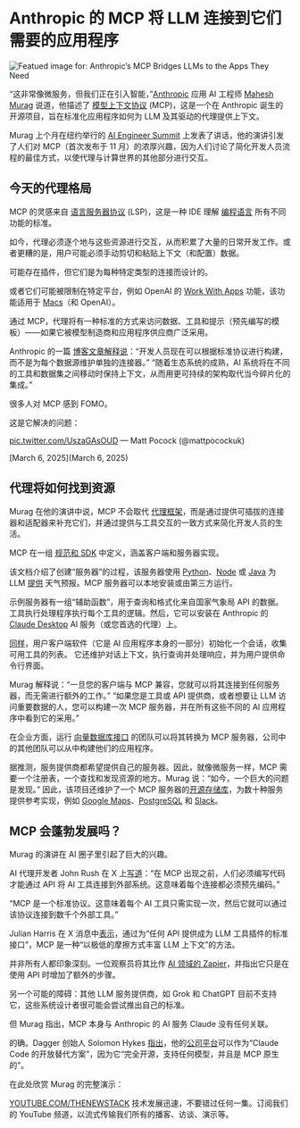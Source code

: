 # Anthropic 的 MCP 将 LLM 连接到它们需要的应用程序

![Featued image for: Anthropic’s MCP Bridges LLMs to the Apps They Need](https://cdn.thenewstack.io/media/2025/03/da0fefca-tamanna-rumee-8yd0ndi1shy-unsplash-mcp-1024x683.jpg)

“这非常像微服务，但我们正在引入智能，”[Anthropic](https://www.anthropic.com/company) 应用 AI 工程师 [Mahesh Murag](https://www.linkedin.com/in/maheshmurag/) 说道，他描述了 [模型上下文协议](https://modelcontextprotocol.io/introduction) (MCP)，这是一个在 Anthropic 诞生的开源项目，旨在标准化应用程序如何为 LLM 及其驱动的代理提供上下文。

Murag 上个月在纽约举行的 [AI Engineer Summit](https://www.ai.engineer/summit/2025) 上发表了讲话，他的演讲引发了人们对 MCP（首次发布于 11 月）的浓厚兴趣，因为人们讨论了简化开发人员流程的最佳方式，以使代理与计算世界的其他部分进行交互。

## 今天的代理格局

MCP 的灵感来自 [语言服务器协议](https://microsoft.github.io/language-server-protocol/) (LSP)，这是一种 IDE 理解 [编程语言](https://thenewstack.io/programming-languages/) 所有不同功能的标准。

如今，代理必须逐个地与这些资源进行交互，从而积累了大量的日常开发工作。或者更糟的是，用户可能必须手动剪切和粘贴上下文（和配置）数据。

可能存在插件，但它们是为每种特定类型的连接而设计的。

或者它们可能被限制在特定平台，例如 OpenAI 的 [Work With Apps](https://reindeersoft.com/news/openai-launches-work-with-apps-feature-for-seamless-macos-integration) 功能，该功能适用于 [Macs](https://thenewstack.io/homebrew-for-macos-developers/)（和 OpenAI）。

通过 MCP，代理将有一种标准的方式来访问数据、工具和提示（预先编写的模板）——如果它被模型制造商和应用程序供应商广泛采用。

Anthropic 的一篇 [博客文章解释说](https://www.anthropic.com/news/model-context-protocol)：“开发人员现在可以根据标准协议进行构建，而不是为每个数据源维护单独的连接器。” “随着生态系统的成熟，AI 系统将在不同的工具和数据集之间移动时保持上下文，从而用更可持续的架构取代当今碎片化的集成。”

很多人对 MCP 感到 FOMO。

这是它解决的问题：

[pic.twitter.com/UszaGAsOUD](pic.twitter.com/UszaGAsOUD) — Matt Pocock (@mattpocockuk)

[March 6, 2025](March 6, 2025)

## 代理将如何找到资源

Murag 在他的演讲中说，MCP 不会取代 [代理框架](https://thenewstack.io/a-developers-guide-to-the-autogen-ai-agent-framework/)，而是通过提供可插拔的连接器和适配器来补充它们，并通过提供与工具交互的一致方式来简化开发人员的生活。

MCP 在一组 [规范和 SDK](https://github.com/modelcontextprotocol) 中定义，涵盖客户端和服务器实现。

该文档介绍了创建“服务器”的过程，该服务器使用 [Python](https://thenewstack.io/what-is-python/)、[Node](https://thenewstack.io/whats-in-the-new-node-js-and-how-do-you-install-it/) 或 [Java](https://thenewstack.io/introduction-to-java-programming-language/) 为 LLM [提供](https://modelcontextprotocol.io/quickstart/server) 天气预报。MCP 服务器可以本地安装或由第三方运行。

示例服务器有一组“辅助函数”，用于查询和格式化来自国家气象局 API 的数据。工具执行处理程序执行每个工具的逻辑。然后，它可以安装在 Anthropic 的 [Claude Desktop](https://claude.ai/download) AI 服务（或您首选的代理）上。

[同样](https://modelcontextprotocol.io/quickstart/client)，用户客户端软件（它是 AI 应用程序本身的一部分）初始化一个会话，收集可用工具的列表。
它还维护对话上下文，执行查询并处理响应，并为用户提供命令行界面。

Murag 解释说：“一旦您的客户端与 MCP 兼容，您就可以将其连接到任何服务器，而无需进行额外的工作。” “如果您是工具或 API 提供商，或者想要让 LLM 访问重要数据的人，您可以构建一次 MCP 服务器，并在所有这些不同的 AI 应用程序中看到它的采用。”

在企业方面，运行 [向量数据库接口](https://thenewstack.io/vector-processing-understand-this-new-revolution-in-search/) 的团队可以将其转换为 MCP 服务器，公司中的其他团队可以从中构建他们的应用程序。

据推测，服务提供商都希望提供自己的服务器。因此，就像微服务一样，MCP 需要一个注册表，一个查找和发现资源的地方。Murag 说：“如今，一个巨大的问题是发现。”
因此，该项目还维护了一个 MCP 服务器的[开源存储库](https://github.com/modelcontextprotocol/servers)，为数十种服务提供参考实现，例如 [Google Maps](https://github.com/modelcontextprotocol/servers/tree/main/src/google-maps)、[PostgreSQL](https://github.com/modelcontextprotocol/servers/tree/main/src/postgres) 和 [Slack](https://github.com/modelcontextprotocol/servers/tree/main/src/slack)。

## MCP 会蓬勃发展吗？

Murag 的演讲在 AI 圈子里引起了巨大的兴趣。

AI 代理开发者 John Rush 在 X 上[写道](https://x.com/johnrushx/status/1897655569101779201)：“在 MCP 出现之前，人们必须编写代码才能通过 API 将 AI 工具连接到外部系统。这意味着每个连接都必须预先编码。”

“MCP 是一个标准协议。这意味着每个 AI 工具只需实现一次，然后它就可以通过该协议连接到数千个外部工具。”

Julian Harris 在 X 消息中[表示](https://x.com/julianharris/status/1897589990382506175)，通过为“任何 API 提供成为 LLM 工具插件的标准接口”，MCP 是一种“以极低的摩擦方式丰富 LLM 上下文”的方法。

并非所有人都印象深刻。一位观察员将其比作 [AI 领域的 Zapier](https://x.com/julianharris/status/1897589990382506175)，并指出它只是在使用 API 时增加了额外的步骤。

另一个可能的障碍：其他 LLM 服务提供商，如 Grok 和 ChatGPT 目前不支持它，这些系统设计者很可能会尝试推出自己的标准。

但 Murag 指出，MCP 本身与 Anthropic 的 AI 服务 Claude 没有任何关联。

的确。Dagger 创始人 Solomon Hykes [指出](https://x.com/solomonstre/status/1897784401125412896)，他的[公司平台](https://thenewstack.io/ai-dev-tools-how-to-containerize-agents-using-dagger/)可以作为“Claude Code 的开放替代方案”，因为它“完全开源，支持任何模型，并且是 MCP 原生的”。

在此处欣赏 Murag 的完整演示：

[YOUTUBE.COM/THENEWSTACK](https://youtube.com/thenewstack?sub_confirmation=1)
技术发展迅速，不要错过任何一集。订阅我们的 YouTube
频道，以流式传输我们所有的播客、访谈、演示等。